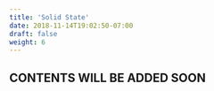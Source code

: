 ```yaml
---
title: 'Solid State'
date: 2018-11-14T19:02:50-07:00
draft: false
weight: 6
---
```


## CONTENTS WILL BE ADDED SOON